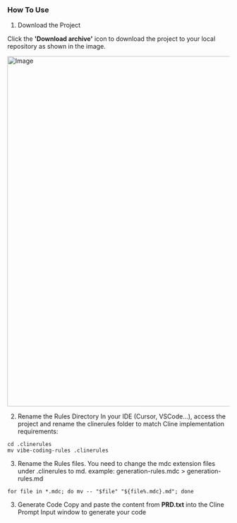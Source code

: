 ### How To Use

1. Download the Project

Click the **'Download archive'** icon to download the project to your local repository as shown in the image.

<img width="794" alt="Image" src="https://github.com/user-attachments/assets/042bfe89-0305-4330-9709-aeaf12b12002" />

2. Rename the Rules Directory
In your IDE (Cursor, VSCode...), access the project and rename the clinerules folder to match Cline implementation requirements:

```
cd .clinerules
mv vibe-coding-rules .clinerules
```

3. Rename the Rules files.
You need to change the mdc extension files under .clinerules to md.
example: generation-rules.mdc > generation-rules.md
```
for file in *.mdc; do mv -- "$file" "${file%.mdc}.md"; done
```

3. Generate Code
Copy and paste the content from **PRD.txt** into the Cline Prompt Input window to generate your code
